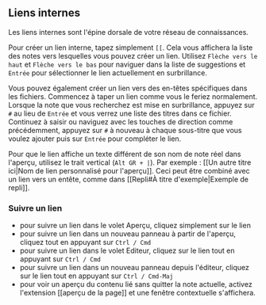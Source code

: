 ## Liens internes

Les liens internes sont l'épine dorsale de votre réseau de connaissances.

Pour créer un lien interne, tapez simplement `[[`. Cela vous affichera la liste des notes vers lesquelles vous pouvez créer un lien. Utilisez `Flèche vers le haut` et `Flèche vers le bas` pour naviguer dans la liste de suggestions et `Entrée` pour sélectionner le lien actuellement en surbrillance.

Vous pouvez également créer un lien vers des en-têtes spécifiques dans les fichiers. Commencez à taper un lien comme vous le feriez normalement. Lorsque la note que vous recherchez est mise en surbrillance, appuyez sur `#` au lieu de `Entrée` et vous verrez une liste des titres dans ce fichier. Continuez à saisir ou naviguez avec les touches de direction comme précédemment, appuyez sur `#` à nouveau à chaque sous-titre que vous voulez ajouter puis sur `Entrée` pour compléter le lien.

Pour que le lien affiche un texte différent de son nom de note réel dans l'aperçu, utilisez le trait vertical (`Alt GR + |`). Par exemple : [[Un autre titre ici|Nom de lien personnalisé pour l'aperçu]]. Ceci peut être combiné avec un lien vers un entête, comme dans [[Repli#À titre d'exemple|Exemple de repli]].

### Suivre un lien

- pour suivre un lien dans le volet Aperçu, cliquez simplement sur le lien
- pour suivre un lien dans un nouveau panneau à partir de l'aperçu, cliquez tout en appuyant sur `Ctrl / Cmd`
- pour suivre un lien dans le volet Editeur, cliquez sur le lien tout en appuyant sur `Ctrl / Cmd`
- pour suivre un lien dans un nouveau panneau depuis l'éditeur, cliquez sur le lien tout en appuyant sur `Ctrl / Cmd-Maj`
- pour voir un aperçu du contenu lié sans quitter la note actuelle, activez l'extension [[aperçu de la page]] et une fenêtre contextuelle s'affichera.
